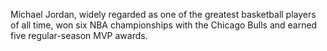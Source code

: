 Michael Jordan, widely regarded as one of the greatest basketball players of all time, won six NBA championships with the Chicago Bulls and earned five regular-season MVP awards.
